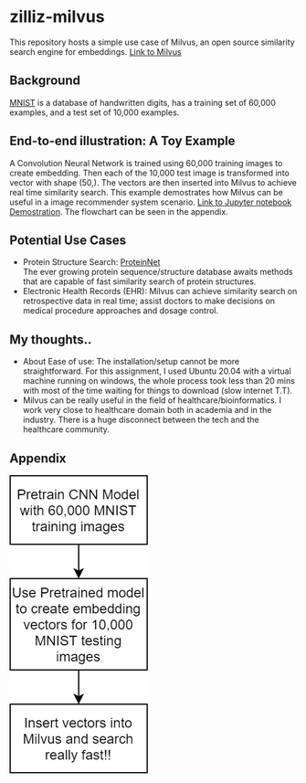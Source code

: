 # zilliz-milvus
This repository hosts a simple use case of Milvus, an open source similarity search engine for embeddings. [Link to Milvus](https://github.com/milvus-io/milvus)

## Background
[MNIST](http://yann.lecun.com/exdb/mnist/) is a database of handwritten digits, has a training set of 60,000 examples, and a test set of 10,000 examples.

## End-to-end illustration: A Toy Example
A Convolution Neural Network is trained using 60,000 training images to create embedding. Then each of the 10,000 test image is transformed into vector with shape (50,). The vectors are then inserted into Milvus to achieve real time similarity search. This example demostrates how Milvus can be useful in a image recommender system scenario. [Link to Jupyter notebook Demostration](https://github.com/ss892714028/zilliz-milvus/blob/master/test.ipynb). The flowchart can be seen in the appendix. 

## Potential Use Cases
* Protein Structure Search: [ProteinNet](https://github.com/aqlaboratory/proteinnet)  
The ever growing protein sequence/structure database awaits methods that are capable of fast similarity search of protein structures. 
* Electronic Health Records (EHR): Milvus can achieve similarity search on retrospective data in real time; assist doctors to make decisions on medical procedure approaches and dosage control.

## My thoughts..
* About Ease of use: The installation/setup cannot be more straightforward. For this assignment, I used Ubuntu 20.04 with a virtual machine running on windows, the whole process took less than 20 mins with most of the time waiting for things to download (slow internet T.T).
* Milvus can be really useful in the field of healthcare/bioinformatics. I work very close to healthcare domain both in academia and in the industry. There is a huge disconnect between the tech and the healthcare community. 


## Appendix
![flowchart](https://github.com/ss892714028/zilliz-milvus/blob/master/flowchart.png)
